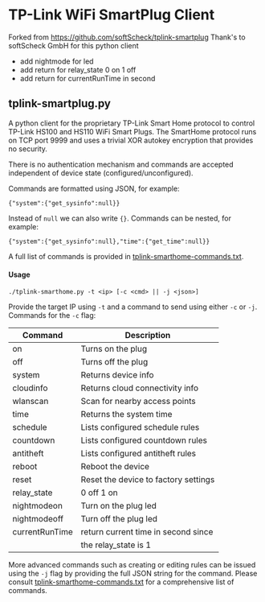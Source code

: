 # TP-Link WiFi SmartPlug Client

Forked from https://github.com/softScheck/tplink-smartplug
Thank's to softScheck GmbH for this python client

- add nightmode for led
- add return for relay_state 0 on 1 off
- add return for currentRunTime in second

## tplink-smartplug.py ##

A python client for the proprietary TP-Link Smart Home protocol to control TP-Link HS100 and HS110 WiFi Smart Plugs.
The SmartHome protocol runs on TCP port 9999 and uses a trivial XOR autokey encryption that provides no security. 

There is no authentication mechanism and commands are accepted independent of device state (configured/unconfigured).


Commands are formatted using JSON, for example:

  `{"system":{"get_sysinfo":null}}`

Instead of `null` we can also write `{}`. Commands can be nested, for example:

  `{"system":{"get_sysinfo":null},"time":{"get_time":null}}`

A full list of commands is provided in [tplink-smarthome-commands.txt](tplink-smarthome-commands.txt).


#### Usage ####

   `./tplink-smarthome.py -t <ip> [-c <cmd> || -j <json>]`

Provide the target IP using `-t` and a command to send using either `-c` or `-j`. Commands for the `-c` flag:

| Command        | Description                          |
|----------------|--------------------------------------|
| on             | Turns on the plug                    |
| off            | Turns off the plug                   |
| system         | Returns device info                  |
| cloudinfo      | Returns cloud connectivity info      |
| wlanscan       | Scan for nearby access points        |
| time           | Returns the system time              |
| schedule       | Lists configured schedule rules      |
| countdown      | Lists configured countdown rules     |
| antitheft      | Lists configured antitheft rules     |
| reboot         | Reboot the device                    |
| reset          | Reset the device to factory settings |
| relay_state    | 0 off 1 on                           |
| nightmodeon    | Turn on the plug led                 |
| nightmodeoff   | Turn off the plug led                |
| currentRunTime | return current time in second since  |
|                | the relay_state is 1                 |


More advanced commands such as creating or editing rules can be issued using the `-j` flag by providing the full JSON string for the command. Please consult [tplink-smarthome-commands.txt](tplink-smarthome-commands.txt) for a comprehensive list of commands.

